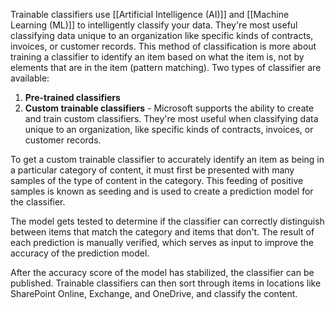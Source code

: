Trainable classifiers use [[Artificial Intelligence (AI)]] and [[Machine Learning (ML)]] to intelligently classify your data. They're most useful classifying data unique to an organization like specific kinds of contracts, invoices, or customer records. This method of classification is more about training a classifier to identify an item based on what the item is, not by elements that are in the item (pattern matching). Two types of classifier are available:
1. **Pre-trained classifiers** 
2. **Custom trainable classifiers** - Microsoft supports the ability to create and train custom classifiers. They're most useful when classifying data unique to an organization, like specific kinds of contracts, invoices, or customer records.
    

To get a custom trainable classifier to accurately identify an item as being in a particular category of content, it must first be presented with many samples of the type of content in the category. This feeding of positive samples is known as seeding and is used to create a prediction model for the classifier.

The model gets tested to determine if the classifier can correctly distinguish between items that match the category and items that don't. The result of each prediction is manually verified, which serves as input to improve the accuracy of the prediction model.

After the accuracy score of the model has stabilized, the classifier can be published. Trainable classifiers can then sort through items in locations like SharePoint Online, Exchange, and OneDrive, and classify the content.